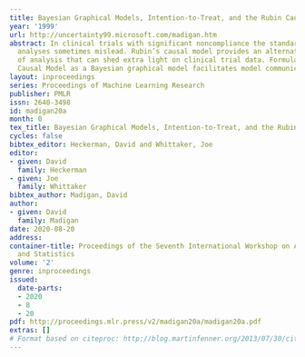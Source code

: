 ```yaml
---
title: Bayesian Graphical Models, Intention-to-Treat, and the Rubin Causal Model
year: '1999'
url: http://uncertainty99.microsoft.com/madigan.htm
abstract: In clinical trials with significant noncompliance the standard intention-to-treat
  analyses sometimes mislead. Rubin’s causal model provides an alternative method
  of analysis that can shed extra light on clinical trial data. Formulating the Rubin
  Causal Model as a Bayesian graphical model facilitates model communication and computation.
layout: inproceedings
series: Proceedings of Machine Learning Research
publisher: PMLR
issn: 2640-3498
id: madigan20a
month: 0
tex_title: Bayesian Graphical Models, Intention-to-Treat, and the Rubin Causal Model
cycles: false
bibtex_editor: Heckerman, David and Whittaker, Joe
editor:
- given: David
  family: Heckerman
- given: Joe
  family: Whittaker
bibtex_author: Madigan, David
author:
- given: David
  family: Madigan
date: 2020-08-20
address:
container-title: Proceedings of the Seventh International Workshop on Artificial Intelligence
  and Statistics
volume: '2'
genre: inproceedings
issued:
  date-parts:
  - 2020
  - 8
  - 20
pdf: http://proceedings.mlr.press/v2/madigan20a/madigan20a.pdf
extras: []
# Format based on citeproc: http://blog.martinfenner.org/2013/07/30/citeproc-yaml-for-bibliographies/
---
```

